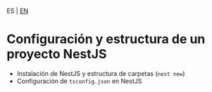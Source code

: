 <!-- MULTILANGUAJE MENU START -->
ES | [EN](https://lckpig.gitbook.io/practical-dev-handbook/typescript/integration-nestjs/nestjs-project-setup)
<!-- MULTILANGUAJE MENU END -->

# Configuración y estructura de un proyecto NestJS
 
- Instalación de NestJS y estructura de carpetas (`nest new`)
- Configuración de `tsconfig.json` en NestJS 